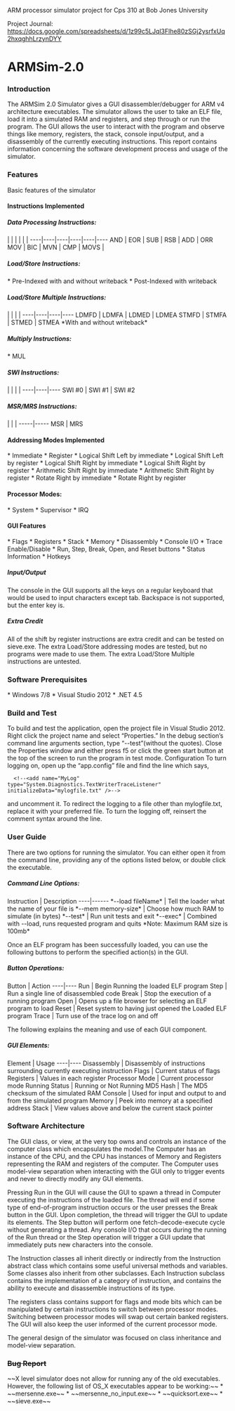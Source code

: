 ARM processor simulator project for Cps 310 at Bob Jones University

Project Journal: https://docs.google.com/spreadsheets/d/1z99c5LJql3Flhe80zSGj2ysrfxUq2hxqghhLrzynDYY

ARMSim-2.0
==========


<h3>Introduction</h3>
The ARMSim 2.0 Simulator gives a GUI disassembler/debugger for ARM v4 architecture executables. The simulator allows the user to take an ELF file, load it into a simulated RAM and registers, and step through or run the program. The GUI allows the user to interact with the program and observe things like memory, registers, the stack, console input/output, and a disassembly of the currently executing instructions. This report contains information concerning the software development process and usage of the simulator.

<h3>Features</h3>
Basic features of the simulator

<h4>Instructions Implemented</h4>

<h5>Data Processing Instructions:</h5>
 |  |  |  |  | |
 ----|----|----|----|----|----
AND | EOR | SUB | RSB | ADD | ORR
MOV | BIC | MVN | CMP | MOVS | 



<h5>Load/Store Instructions:</h5>
* Pre-Indexed with and without writeback
* Post-Indexed with writeback

<h5>Load/Store Multiple Instructions:</h5>
 |  |  |  |  
 ----|----|----|----
LDMFD | LDMFA | LDMED | LDMEA
STMFD | STMFA | STMED | STMEA
*With and without writeback*

<h5>Multiply Instructions:</h5>
* MUL

<h5>SWI Instructions:</h5>
|  |  |  |
----|----|----
SWI #0 | SWI #1 | SWI #2

<h5>MSR/MRS Instructions:</h5>
|  |  |
-----|-----
MSR | MRS


<h4>Addressing Modes Implemented</h4>
* Immediate
* Register
* Logical Shift Left by immediate
* Logical Shift Left by register
* Logical Shift Right by immediate
* Logical Shift Right by register
* Arithmetic Shift Right by immediate
* Arithmetic Shift Right by register
* Rotate Right by immediate
* Rotate Right by register


<h4>Processor Modes:</h4>
* System
* Supervisor
* IRQ

<h4>GUI Features</h4>
* Flags
* Registers
* Stack
* Memory
* Disassembly
* Console I/O
* Trace Enable/Disable
* Run, Step, Break, Open, and Reset buttons
* Status Information
* Hotkeys

<h5>Input/Output</h5>
The console in the GUI supports all the keys on a regular keyboard that would be used to input characters except tab. Backspace is not supported, but the enter key is.

<h5>Extra Credit</h5>
All of the shift by register instructions are extra credit and can be tested on sieve.exe. The extra Load/Store addressing modes are tested, but no programs were made to use them. The extra Load/Store Multiple instructions are untested.


<h3>Software Prerequisites</h3>
* Windows 7/8
* Visual Studio 2012
* .NET 4.5


<h3>Build and Test</h3>
To build and test the application, open the project file in Visual Studio 2012. Right click the project name and select “Properties.” In the debug section’s command line arguments section, type “--test”(without the quotes). Close the Properties window and either press f5 or click the green start button at the top of the screen to run the program in test mode.
Configuration
To turn logging on, open up the “app.config” file and find the line which says,

      <!--<add name="MyLog" type="System.Diagnostics.TextWriterTraceListener" initializeData="mylogfile.txt" />-->

and uncomment it.  To redirect the logging to a file other than mylogfile.txt, replace it with your preferred file. To turn the logging off, reinsert the comment syntax around the line.


<h3>User Guide</h3>
There are two options for running the simulator. You can either open it from the command line, providing any of the options listed below, or double click the executable. 

<h5>Command Line Options:</h5>
Instruction | Description
----|------
*--load  fileName* 	| Tell the loader what the name of your file is
*--mem  memory-size* | Choose how much RAM to simulate (in bytes)
*--test*	| Run unit tests and exit
*--exec*	| Combined with --load, runs requested program and quits
*Note: Maximum RAM size is 100mb*

Once an ELF program has been successfully loaded, you can use the following buttons to perform the specified action(s) in the GUI.
<h5>Button Operations:</h5>
Button | Action
----|----
Run | Begin Running the loaded ELF program
Step | Run a single line of disassembled code
Break | Stop the execution of a running program
Open | Opens up a file browser for selecting an ELF program to load
Reset | Reset system to having just opened the Loaded ELF program
Trace | Turn use of the trace log on and off

The following explains the meaning and use of each GUI component.

<h5>GUI Elements:</h5>
Element | Usage
----|----
Disassembly | Disassembly of instructions surrounding currently executing instruction
Flags | Current status of flags
Registers | Values in each register
Processor Mode | Current processor mode
Running Status | Running or Not Running
MD5 Hash | The MD5 checksum of the simulated RAM
Console | Used for input and output to and from the simulated program
Memory | Peek into memory at a specified address
Stack | View values above and below the current stack pointer


<h3>Software Architecture</h3>

The GUI class, or view, at the very top owns and controls an instance of the computer class which encapsulates the model.The Computer has an instance of the CPU, and the CPU has instances of Memory and Registers representing the RAM and registers of the computer. The Computer uses model-view separation when interacting with the GUI only to trigger events and never to directly modify any GUI elements.

Pressing Run in the GUI will cause the GUI to spawn a thread in Computer executing the instructions of the loaded file. The thread will end if some type of end-of-program instruction occurs or the user presses the Break button in the GUI. Upon completion, the thread will trigger the GUI to update its elements. The Step button will perform one fetch-decode-execute cycle without generating a thread. Any console I/O that occurs during the running of the Run thread or the Step operation will trigger a GUI update that immediately puts new characters into the console.

The Instruction classes all inherit directly or indirectly from the Instruction abstract class which contains some useful universal methods and variables. Some classes also inherit from other subclasses. Each Instruction subclass contains the implementation of a category of instruction, and contains the ability to execute and disassemble instructions of its type. 

The registers class contains support for flags and mode bits which can be manipulated by certain instructions to switch between processor modes. Switching between processor modes will swap out certain banked registers. The GUI will also keep the user informed of the current processor mode.

The general design of the simulator was focused on class inheritance and model-view separation.


<h3><s>Bug Report</s></h3>
~~X level simulator does not allow for running any of the old executables. However, the following list of OS_X executables appear to be working:~~
* ~~mersenne.exe~~
* ~~mersenne_no_input.exe~~
* ~~quicksort.exe~~
* ~~sieve.exe~~

